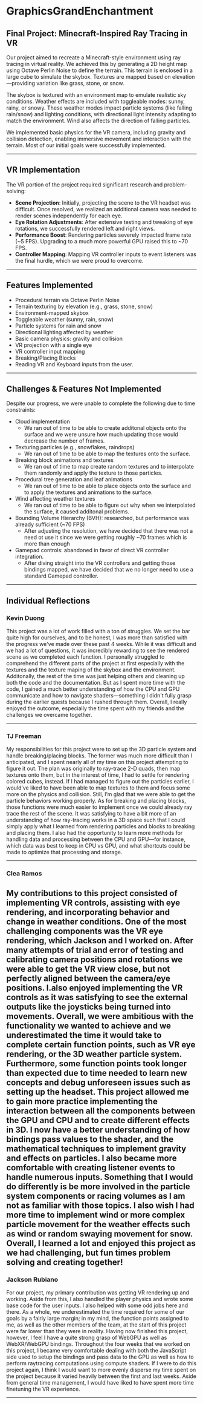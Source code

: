 # GraphicsGrandEnchantment

## Final Project: Minecraft-Inspired Ray Tracing in VR

Our project aimed to recreate a Minecraft-style environment using ray tracing in virtual reality. We achieved this by generating a 2D height map using Octave Perlin Noise to define the terrain. This terrain is enclosed in a large cube to simulate the skybox. Textures are mapped based on elevation—providing variation like grass, stone, or snow.

The skybox is textured with an environment map to emulate realistic sky conditions. Weather effects are included with toggleable modes: sunny, rainy, or snowy. These weather modes impact particle systems (like falling rain/snow) and lighting conditions, with directional light intensity adapting to match the environment. Wind also affects the direction of falling particles.

We implemented basic physics for the VR camera, including gravity and collision detection, enabling immersive movement and interaction with the terrain. Most of our initial goals were successfully implemented.

---

## VR Implementation

The VR portion of the project required significant research and problem-solving:

- **Scene Projection**: Initially, projecting the scene to the VR headset was difficult. Once resolved, we realized an additional camera was needed to render scenes independently for each eye.
- **Eye Rotation Adjustments**: After extensive testing and tweaking of eye rotations, we successfully rendered left and right views.
- **Performance Boost**: Rendering particles severely impacted frame rate (~5 FPS). Upgrading to a much more powerful GPU raised this to ~70 FPS.
- **Controller Mapping**: Mapping VR controller inputs to event listeners was the final hurdle, which we were proud to overcome.

---

## Features Implemented

- Procedural terrain via Octave Perlin Noise
- Terrain texturing by elevation (e.g., grass, stone, snow)
- Environment-mapped skybox
- Toggleable weather (sunny, rain, snow)
- Particle systems for rain and snow
- Directional lighting affected by weather
- Basic camera physics: gravity and collision
- VR projection with a single eye
- VR controller input mapping
- Breaking/Placing Blocks
- Reading VR and Keyboard inputs from the user.
---

## Challenges & Features Not Implemented

Despite our progress, we were unable to complete the following due to time constraints:

- Cloud implementation
    - We ran out of time to be able to create additonal objects onto the surface and we were unsure how much updating those would decrease the number of frames.
- Texturing particles (e.g., snowflakes, raindrops)
    - We ran out of time to be able to map the textures onto the surface.
- Breaking block animations and textures
    - We ran out of time to map create random textures and to interpolate them randomly and apply the texture to those particles.
- Procedural tree generation and leaf animations
    - We ran out of time to be able to place objects onto the surface and to apply the textures and animations to the surface.
- Wind affecting weather textures
    - We ran out of time to be able to figure out why when we interpolated the surface, it caused additonal problems.
- Bounding Volume Hierarchy (BVH): researched, but performance was already sufficient (~70 FPS)
    - After adjusting the resolution, we have decided that there was not a need ot use it since we were getting roughly ~70 frames which is more than enough
- Gamepad controls: abandoned in favor of direct VR controller integration.
    - After diving straight into the VR controllers and getting those bindings mapped, we have decided that we no longer need to use a standard Gamepad controller.

---

## Individual Reflections

### Kevin Duong

This project was a lot of work filled with a ton of struggles. We set the bar quite high for ourselves, and to be honest, I was more than satisfied with the progress we've made over these past 4 weeks. While it was difficult and we had a lot of questions, it was incredibly rewarding to see the rendered scene as we completed each function. I personally struggled to comprehend the different parts of the project at first especially with the textures and the texture maping of the skybox and the environment. Additonally, the rest of the time was just helping others and cleaning up both the code and the documentation. But as I spent more time with the code, I gained a much better understanding of how the CPU and GPU communicate and how to navigate shaders—something I didn't fully grasp during the earlier quests because I rushed through them. Overall, I really enjoyed the outcome, especially the time spent with my friends and the challenges we overcame together.

---

### TJ Freeman  
My responsibilities for this project were to set up the 3D particle system and handle breaking/placing blocks. The former was much more difficult than I anticipated, and I spent nearly all of my time on this project attempting to figure it out. The plan was originally to ray-trace 2-D quads, then map textures onto them, but in the interest of time, I had to settle for rendering colored cubes, instead. If I had managed to figure out the particles earlier, I would’ve liked to have been able to map textures to them and focus some more on the physics and collision. Still, I’m glad that we were able to get the particle behaviors working properly. As for breaking and placing blocks, those functions were much easier to implement once we could already ray trace the rest of the scene. It was satisfying to have a bit more of an understanding of how ray-tracing works in a 3D space such that I could simply apply what I learned from rendering particles and blocks to breaking and placing them. I also had the opportunity to learn more methods for handling data and processing between the CPU and GPU—for instance, which data was best to keep in CPU vs GPU, and what shortcuts could be made to optimize that processing and storage.


---

### Clea Ramos  
My contributions to this project consisted of implementing VR controls, assisting with eye rendering, and incorporating behavior and change in weather conditions. One of the most challenging components was the VR eye rendering, which Jackson and I worked on. After many attempts of trial and error of testing and calibrating camera positions and rotations we were able to get the VR view close, but not perfectly aligned between the camera/eye positions. I.also enjoyed implementing the VR controls as it was satisfying to see the external outputs like the joysticks being turned into movements. Overall, we were ambitious with the functionality we wanted to achieve and we underestimated the time it would take to complete certain function points, such as VR eye rendering, or the 3D weather particle system. Furthermore, some function points took longer than expected due to time needed to learn new concepts and debug unforeseen issues such as setting up the headset. This project allowed me to gain more practice implementing the interaction between all the components between the GPU and CPU and to create different effects in 3D. I now have a better understanding of how bindings pass values to the shader, and the mathematical techniques to implement gravity and effects on particles. I also became more comfortable with creating listener events to handle numerous inputs. Something that I would do differently is be more involved in the particle system components or racing volumes as I am not as familiar with those topics. I also wish I had more time to implement wind or more complex particle movement for the weather effects such as wind or random swaying movement for snow. Overall, I learned a lot and enjoyed this project as we had challenging, but fun times problem solving and creating together!
---

### Jackson Rubiano  

For our project, my primary contribution was getting VR rendering up and working. Aside from this, I also handled the player physics and wrote some base code for the user inputs. I also helped with some odd jobs here and there. As a whole, we underestimated the time required for some of our goals by a fairly large margin; in my mind, the function points assigned to me, as well as the other members of the team, at the start of this project were far lower than they were in reality. Having now finished this project, however, I feel I have a quite strong grasp of WebGPU as well as WebXR/WebGPU bindings. Throughout the four weeks that we worked on this project, I became very comfortable dealing with both the JavaScript side used to setup the bindings and pass data to the GPU as well as how to perform raytracing computations using compute shaders. If I were to do this project again, I think I would want to more evenly disperse my time spent on the project because it varied heavily between the first and last weeks. Aside from general time management, I would have liked to have spent more time finetuning the VR experience.

---

